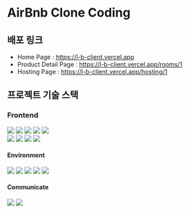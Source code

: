 # AirBnb Clone Coding

## 배포 링크
- Home Page : https://l-b-client.vercel.app
- Product Detail Page : https://l-b-client.vercel.app/rooms/1
- Hosting Page : https://l-b-client.vercel.app/hosting/1


## 프로젝트 기술 스택
### Frontend
<img src="https://img.shields.io/badge/javascript-F7DF1E?style=for-the-badge&logo=javascript&logoColor=black">  <img src="https://img.shields.io/badge/react-61DAFB?style=for-the-badge&logo=react&logoColor=black">   <img src="https://img.shields.io/badge/react router-CA4245?style=for-the-badge&logo=reactrouter&logoColor=white"/>  <img src="https://img.shields.io/badge/axios-5A29E4?style=for-the-badge&logo=axios&logoColor=white"/>
<img src="https://img.shields.io/badge/recoil-3578E5?style=for-the-badge&logo=recoil&logoColor=white"/>
<br>
<img src="https://img.shields.io/badge/Figma-F24E1E?style=for-the-badge&logo=Figma&logoColor=white"/>
<img src="https://img.shields.io/badge/Tailwind CSS-06B6D4?style=for-the-badge&logo=tailwindcss&logoColor=white"/>
<img src="https://img.shields.io/badge/CKEditor5-0287D0?style=for-the-badge&logo=ckeditor4&logoColor=white"/>
<img src="https://img.shields.io/badge/fontawesome-528DD7?style=for-the-badge&logo=fontawesome&logoColor=white"/>

#### Environment
<img src="https://img.shields.io/badge/Visual Studio Code-007ACC?style=for-the-badge&logo=visualstudiocode&logoColor=white">  <img src="https://img.shields.io/badge/git-F05032?style=for-the-badge&logo=git&logoColor=white"/>  <img src="https://img.shields.io/badge/git hub-181717?style=for-the-badge&logo=github&logoColor=white"/> <img src="https://img.shields.io/badge/Prettier-F7B93E?style=for-the-badge&logo=prettier&logoColor=black">  <img src="https://img.shields.io/badge/ESLint-4B32C3?style=for-the-badge&logo=eslint&logoColor=white">

#### Communicate
 <img src="https://img.shields.io/badge/Discord-5865F2?style=for-the-badge&logo=discord&logoColor=white">
 <img src="https://img.shields.io/badge/Zoom-0B5CFF?style=for-the-badge&logo=zoom&logoColor=white">
